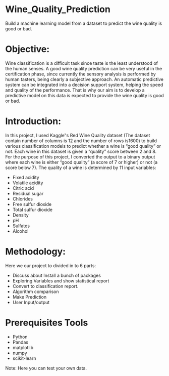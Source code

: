 # Wine_Quality_Prediction
Build a machine learning model from a dataset to predict the wine quality is good or bad.

# Objective:
Wine classification is a difficult task since taste is the least understood of the
human senses. A good wine quality prediction can be very useful in the
certification phase, since currently the sensory analysis is performed by human
tasters, being clearly a subjective approach. An automatic predictive system can
be integrated into a decision support system, helping the speed and quality of
the performance. That is why our aim is to develop a predictive model on this
data is expected to provide the wine quality is good or bad.

# Introduction:
In this project, I used Kaggle‟s Red Wine Quality dataset (The dataset contain
number of columns is 12 and the number of rows is1600) to build various
classification models to predict whether a wine is “good quality” or not. Each
wine in this dataset is given a “quality” score between 2 and 8. For the purpose
of this project, I converted the output to a binary output where each wine is
either “good quality” (a score of 7 or higher) or not (a score below 7). The
quality of a wine is determined by 11 input variables:

* Fixed acidity
* Volatile acidity
* Citric acid
* Residual sugar
* Chlorides
* Free sulfur dioxide
* Total sulfur dioxide
* Density
* pH
* Sulfates
* Alcohol

# Methodology:
Here we our project to divided in to 6 parts:
* Discuss about Install a bunch of packages
* Exploring Variables and show statistical report
* Convert to classification report.
* Algorithm comparison
* Make Prediction
* User Input/output

# Prerequisites Tools
* Python
* Pandas
* matplotlib
* numpy
* scikit-learn

Note: Here you can test your own data.
